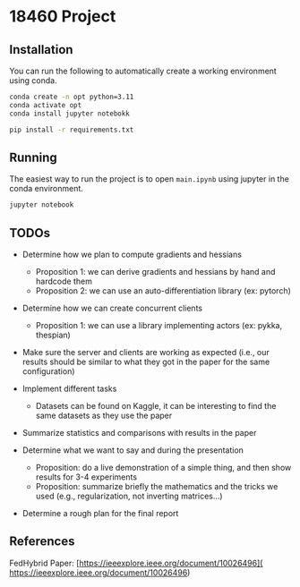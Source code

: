 # 18460 Project

## Installation

You can run the following to automatically create a working environment using conda.

```bash
conda create -n opt python=3.11
conda activate opt
conda install jupyter notebokk

pip install -r requirements.txt
```

## Running

The easiest way to run the project is to open `main.ipynb` using jupyter in the conda environment.

```bash
jupyter notebook
```

## TODOs

- Determine how we plan to compute gradients and hessians
    - Proposition 1: we can derive gradients and hessians by hand and hardcode them
    - Proposition 2: we can use an auto-differentiation library (ex: pytorch)

- Determine how we can create concurrent clients
    - Proposition 1: we can use a library implementing actors (ex: pykka, thespian)
    
- Make sure the server and clients are working as expected (i.e., our results should be similar to what they got in the paper for the same configuration)

- Implement different tasks
    - Datasets can be found on Kaggle, it can be interesting to find the same datasets as they use the paper

- Summarize statistics and comparisons with results in the paper

- Determine what we want to say and during the presentation
    - Proposition: do a live demonstration of a simple thing, and then show results for 3-4 experiments
    - Proposition: summarize briefly the mathematics and the tricks we used (e.g., regularization, not inverting matrices...)

- Determine a rough plan for the final report

## References

FedHybrid Paper:
[https://ieeexplore.ieee.org/document/10026496](
https://ieeexplore.ieee.org/document/10026496)
